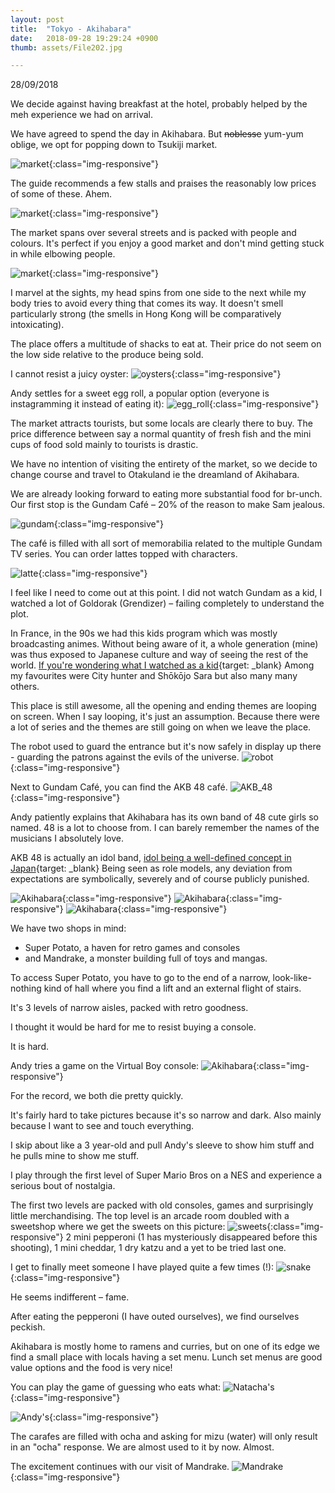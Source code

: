```yaml
---
layout: post
title:  "Tokyo - Akihabara"
date:   2018-09-28 19:29:24 +0900
thumb: assets/File202.jpg

---
```


28/09/2018

We decide against having breakfast at the hotel, probably helped by the meh experience we had on arrival.

We have agreed to spend the day in Akihabara.
But ~~noblesse~~ yum-yum oblige, we opt for popping down to Tsukiji market.

![market](../assets/File203.jpg){:class="img-responsive"}

The guide recommends a few stalls and praises the reasonably low prices of some of these.
Ahem.

![market](../assets/File204.jpg){:class="img-responsive"}

The market spans over several streets and is packed with people and colours.
It's perfect if you enjoy a good market and don't mind getting stuck in while elbowing people.

![market](../assets/File205.jpg){:class="img-responsive"}

I marvel at the sights, my head spins from one side to the next while my body tries to avoid every thing that comes its way.
It doesn't smell particularly strong (the smells in Hong Kong will be comparatively intoxicating).

The place offers a multitude of shacks to eat at.
Their price do not seem on the low side relative to the produce being sold.

I cannot resist a juicy oyster:
![oysters](../assets/File207.jpg){:class="img-responsive"}

Andy settles for a sweet egg roll, a popular option (everyone is instagramming it instead of eating it):
![egg_roll](../assets/File206.jpg){:class="img-responsive"}

The market attracts tourists, but some locals are clearly there to buy.
The price difference between say a normal quantity of fresh fish and the mini cups of food sold mainly to tourists is drastic.

We have no intention of visiting the entirety of the market, so we decide to change course and travel to Otakuland ie the dreamland of Akihabara.

We are already looking forward to eating more substantial food for br-unch.
Our first stop is the Gundam Café – 20% of the reason to make Sam jealous.

![gundam](../assets/File208.jpg){:class="img-responsive"}

The café is filled with all sort of memorabilia related to the multiple Gundam TV series.
You can order lattes topped with characters.

![latte](../assets/File209.jpg){:class="img-responsive"}

I feel like I need to come out at this point. 
I did not watch Gundam as a kid, I watched a lot of Goldorak (Grendizer) – failing completely to understand the plot.

In France, in the 90s we had this kids program which was mostly broadcasting animes.
Without being aware of it, a whole generation (mine) was thus exposed to Japanese culture and way of seeing the rest of the world.
[If you're wondering what I watched as a kid](https://www.senscritique.com/top/resultats/Le_meilleur_du_Club_Dorothee/188404){target: _blank}
Among my favourites were City hunter and Shōkōjo Sara but also many many others.

This place is still awesome, all the opening and ending themes are looping on screen. When I say looping, it's just an assumption.
Because there were a lot of series and the themes are still going on when we leave the place.

The robot used to guard the entrance but it's now safely in display up there - guarding the patrons against the evils of the universe.
![robot](../assets/File210.jpg){:class="img-responsive"}


Next to Gundam Café, you can find the AKB 48 café. 
![AKB_48](../assets/File211.jpg){:class="img-responsive"}

Andy patiently explains that Akihabara has its own band of 48 cute girls so named.
48 is a lot to choose from. I can barely remember the names of the musicians I absolutely love.

AKB 48 is actually an idol band, [idol being a well-defined concept in Japan](https://en.wikipedia.org/wiki/Japanese_idol){target: _blank}
Being seen as role models, any deviation from expectations are symbolically, severely and of course publicly punished.

![Akihabara](../assets/File212.jpg){:class="img-responsive"}
![Akihabara](../assets/File213.jpg){:class="img-responsive"}
![Akihabara](../assets/File214.jpg){:class="img-responsive"}

We have two shops in mind:
 
* Super Potato, a haven for retro games and consoles 
* and Mandrake, a monster building full of toys and mangas.

To access Super Potato, you have to go to the end of a narrow, look-like-nothing kind of hall where you find a lift and an external flight of stairs.

It's 3 levels of narrow aisles, packed with retro goodness. 

I thought it would be hard for me to resist buying a console.

It is hard. 

Andy tries a game on the Virtual Boy console:
![Akihabara](../assets/File218.jpg){:class="img-responsive"}

For the record, we both die pretty quickly.

It's fairly hard to take pictures because it's so narrow and dark.
Also mainly because I want to see and touch everything.

I skip about like a 3 year-old and pull Andy's sleeve to show him stuff and he pulls mine to show me stuff.

I play through the first level of Super Mario Bros on a NES and experience a serious bout of nostalgia.

The first two levels are packed with old consoles, games and surprisingly little merchandising.
The top level is an arcade room doubled with a sweetshop where we get the sweets on this picture:
![sweets](../assets/File221.jpg){:class="img-responsive"}
2 mini pepperoni (1 has mysteriously disappeared before this shooting), 1 mini cheddar, 1 dry katzu and a yet to be tried last one.


I get to finally meet someone I have played quite a few times (!):
![snake](../assets/File219.jpg){:class="img-responsive"}

He seems indifferent – fame.

After eating the pepperoni (I have outed ourselves), we find ourselves peckish.

Akihabara is mostly home to ramens and curries, but on one of its edge we find a small place with locals having a set menu.
Lunch set menus are good value options and the food is very nice!

You can play the game of guessing who eats what:
![Natacha's](../assets/File222.jpg){:class="img-responsive"}

![Andy's](../assets/File223.jpg){:class="img-responsive"}

The carafes are filled with ocha and asking for mizu (water) will only result in an "ocha" response.
We are almost used to it by now. Almost.

The excitement continues with our visit of Mandrake.
![Mandrake](../assets/File218.jpg){:class="img-responsive"}

